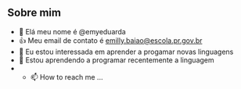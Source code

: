 Sobre mim
-
- 👋 Elá meu nome é @emyeduarda
- 👍 Meu email de contato é emilly.baiao@escola.pr.gov.br 
- 🌱 Eu estou interessada em aprender a progamar novas linguagens
- 💞️ Estou aprendendo a programar recentemente a linguagem 
- - 📫 How to reach me ...

<!---
emyeduarda/emyeduarda is a ✨ special ✨ repository because its `README.md` (this file) appears on your GitHub profile.
You can click the Preview link to take a look at your changes.
--->

